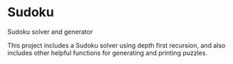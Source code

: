 # Sudoku
Sudoku solver and generator

This project includes a Sudoku solver using depth first recursion, and also includes other helpful functions for generating and printing puzzles.
